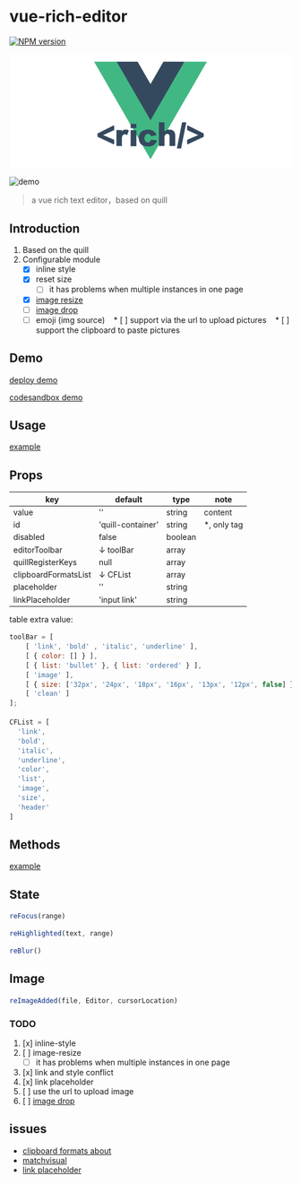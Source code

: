 # vue-rich-editor

[![NPM version][npm-image]][npm-url]

[npm-image]: https://img.shields.io/npm/v/vue-rich-editor.svg
[npm-url]: https://www.npmjs.com/package/vue-rich-editor

![logo](https://github.com/ReAlign/vue-rich-editor/blob/master/source/github-vue-rich-logo.png)

![demo](http://olz3b8fm9.bkt.clouddn.com/17-12-26/22851530.jpg)
> a vue rich text editor，based on quill

## Introduction

1. Based on the quill
2. Configurable module
    * [x] inline style
    * [x] reset size
        * [ ] it has problems when multiple instances in one page
    * [x] [image resize](https://github.com/Fandom-OSS/quill-blot-formatter)
    * [ ] [image drop](https://github.com/kensnyder/quill-image-drop-module)
    * [ ] emoji (img source)
    * [ ] support via the url to upload pictures
    * [ ] support the clipboard to paste pictures

## Demo

[deploy demo](http://realign.pw/vue-rich-editor/)

[codesandbox demo](https://codesandbox.io/s/w0m20jjxrl)

## Usage

[example](https://github.com/ReAlign/vue-rich-editor/tree/master/example)

## Props

| key | default | type | note |
| --- | --- | --- | --- |
| value | '' | string | content |
| id | 'quill-container' | string | *, only tag |
| disabled | false | boolean |  |
| editorToolbar | ↓ toolBar | array |  |
| quillRegisterKeys | null | array |  |
| clipboardFormatsList | ↓ CFList | array |  |
| placeholder | '' | string | |
| linkPlaceholder | 'input link' | string |  |

table extra value:

```javascript
toolBar = [
    [ 'link', 'bold' , 'italic', 'underline' ],
    [ { color: [] } ],
    [ { list: 'bullet' }, { list: 'ordered' } ],
    [ 'image' ],
    [ { size: ['32px', '24px', '18px', '16px', '13px', '12px', false] } ],
    [ 'clean' ]
];

CFList = [
  'link',
  'bold',
  'italic',
  'underline',
  'color',
  'list',
  'image',
  'size',
  'header'
]
```

## Methods

[example](https://github.com/ReAlign/vue-rich-editor/tree/master/example)

## State

```javascript
reFocus(range)
```

```javascript
reHighlighted(text, range)
```

```javascript
reBlur()
```

## Image

```javascript
reImageAdded(file, Editor, cursorLocation)
```

### TODO

1. [x] inline-style
2. [ ] image-resize
    * [ ] it has problems when multiple instances in one page
3. [x] link and style conflict
4. [x] link placeholder
5. [ ] use the url to upload image
6. [ ] [image drop](https://github.com/kensnyder/quill-image-drop-module)

## issues

* [clipboard formats about](https://github.com/quilljs/quill/issues/1687)
* [matchvisual](https://quilljs.com/docs/modules/clipboard/#matchvisual)
* [link placeholder](https://github.com/quilljs/quill/issues/1107)
